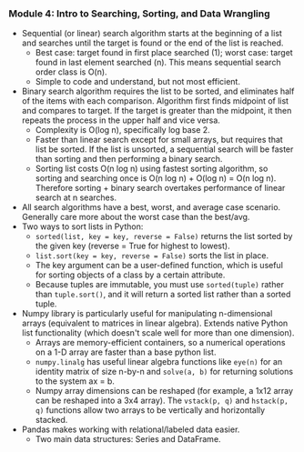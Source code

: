 ### Module 4: Intro to Searching, Sorting, and Data Wrangling

- Sequential (or linear) search algorithm starts at the beginning of a list and searches until the target is found or the end of the list is reached.
  - Best case: target found in first place searched (1); worst case: target found in last element searched (n). This means sequential search order class is O(n).
  - Simple to code and understand, but not most efficient.
- Binary search algorithm requires the list to be sorted, and eliminates half of the items with each comparison. Algorithm first finds midpoint of list and compares to target. If the target is greater than the midpoint, it then repeats the process in the upper half and vice versa.
  - Complexity is O(log n), specifically log base 2.
  - Faster than linear search except for small arrays, but requires that list be sorted. If the list is unsorted, a sequential search will be faster than sorting and then performing a binary search.
  - Sorting list costs O(n log n) using fastest sorting algorithm, so sorting and searching once is O(n log n) + O(log n) = O(n log n). Therefore sorting + binary search overtakes performance of linear search at n searches.
- All search algorithms have a best, worst, and average case scenario. Generally care more about the worst case than the best/avg.
- Two ways to sort lists in Python:
  - `sorted(list, key = key, reverse = False)` returns the list sorted by the given key (reverse = True for highest to lowest).
  - `list.sort(key = key, reverse = False)` sorts the list in place.
  - The key argument can be a user-defined function, which is useful for sorting objects of a class by a certain attribute.
  - Because tuples are immutable, you must use `sorted(tuple)` rather than `tuple.sort()`, and it will return a sorted list rather than a sorted tuple.
- Numpy library is particularly useful for manipulating n-dimensional arrays (equivalent to matrices in linear algebra). Extends native Python list functionality (which doesn't scale well for more than one dimension).
  - Arrays are memory-efficient containers, so a numerical operations on a 1-D array are faster than a base python list.
  - `numpy.linalg` has useful linear algebra functions like `eye(n)` for an identity matrix of size n-by-n and `solve(a, b)` for returning solutions to the system ax = b.
  - Numpy array dimensions can be reshaped (for example, a 1x12 array can be reshaped into a 3x4 array). The `vstack(p, q)` and `hstack(p, q)` functions allow two arrays to be vertically and horizontally stacked.
- Pandas makes working with relational/labeled data easier.
  - Two main data structures: Series and DataFrame.